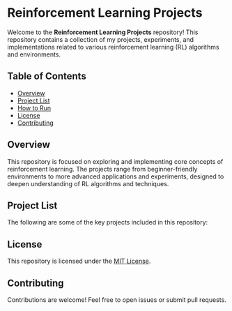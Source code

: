 # Reinforcement Learning Projects

Welcome to the **Reinforcement Learning Projects** repository! This repository contains a collection of my projects, experiments, and implementations related to various reinforcement learning (RL) algorithms and environments.

## Table of Contents
- [Overview](#overview)
- [Project List](#project-list)
- [How to Run](#how-to-run)
- [License](#license)
- [Contributing](#contributing)

## Overview
This repository is focused on exploring and implementing core concepts of reinforcement learning. The projects range from beginner-friendly environments to more advanced applications and experiments, designed to deepen understanding of RL algorithms and techniques.

## Project List
The following are some of the key projects included in this repository:




## License
This repository is licensed under the [MIT License](LICENSE).

## Contributing
Contributions are welcome! Feel free to open issues or submit pull requests.

